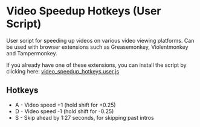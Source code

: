 # Video Speedup Hotkeys (User Script)
User script for speeding up videos on various video viewing platforms. Can be used with browser extensions such as Greasemonkey, Violentmonkey and Tampermonkey.

If you already have one of these extensions, you can install the script by clicking here: [video_speedup_hotkeys.user.js](https://github.com/Sanian-Creations/video_speedup_hotkeys/raw/main/video_speedup_hotkeys.user.js)

## Hotkeys
* A - Video speed +1 (hold shift for +0.25)
* D - Video speed -1 (hold shift for -0.25)
* S - Skip ahead by 1:27 seconds, for skipping past intros
